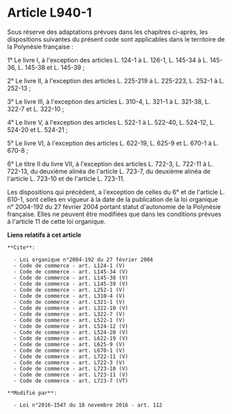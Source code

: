 # Article L940-1

Sous réserve des adaptations prévues dans les chapitres ci-après, les dispositions suivantes du présent code sont applicables
dans le territoire de la Polynésie française : 

1° Le livre I, à l'exception des articles L. 124-1 à L. 126-1, L. 145-34 à L. 145-36, L. 145-38 et L. 145-39 ; 

2° Le livre II, à l'exception des articles L. 225-219 à L. 225-223, L. 252-1 à L. 252-13 ; 

3° Le livre III, à l'exception des articles L. 310-4, L. 321-1 à L. 321-38, L. 322-7 et L. 322-10 ; 

4° Le livre V, à l'exception des articles L. 522-1 à L. 522-40, L. 524-12, L. 524-20 et L. 524-21 ; 

5° Le livre VI, à l'exception des articles L. 622-19, L. 625-9 et L. 670-1 à L. 670-8 ; 

6° Le titre II du livre VII, à l'exception des articles L. 722-3, L. 722-11 à L. 722-13, du deuxième alinéa de l'article L.
723-7, du deuxième alinéa de l'article L. 723-10 et de l'article L. 723-11. 

Les dispositions qui précèdent, a l'exception de celles du 6° et de l'article L. 610-1, sont celles en vigueur à la date de
la publication de la loi organique n° 2004-192 du 27 février 2004 portant statut d'autonomie de la Polynésie française. Elles
ne peuvent être modifiées que dans les conditions prévues à l'article 11 de cette loi organique.

**Liens relatifs à cet article**

	**Cite**:

	  - Loi organique n°2004-192 du 27 février 2004
	  - Code de commerce - art. L124-1 (V)
	  - Code de commerce - art. L145-34 (V)
	  - Code de commerce - art. L145-38 (V)
	  - Code de commerce - art. L145-39 (V)
	  - Code de commerce - art. L252-1 (V)
	  - Code de commerce - art. L310-4 (V)
	  - Code de commerce - art. L321-1 (V)
	  - Code de commerce - art. L322-10 (V)
	  - Code de commerce - art. L322-7 (V)
	  - Code de commerce - art. L522-1 (V)
	  - Code de commerce - art. L524-12 (V)
	  - Code de commerce - art. L524-20 (V)
	  - Code de commerce - art. L622-19 (V)
	  - Code de commerce - art. L625-9 (V)
	  - Code de commerce - art. L670-1 (V)
	  - Code de commerce - art. L722-11 (V)
	  - Code de commerce - art. L722-3 (V)
	  - Code de commerce - art. L723-10 (V)
	  - Code de commerce - art. L723-11 (V)
	  - Code de commerce - art. L723-7 (VT)

	**Modifié par**:

	  - Loi n°2016-1547 du 18 novembre 2016 - art. 112
